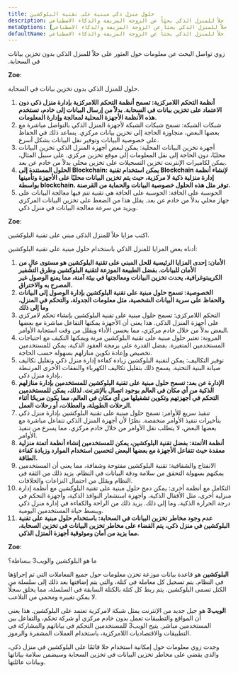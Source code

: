 ```yaml
---
title: حلول منزل ذكي مبنية على تقنية البلوكشين
description: حلاً للمنزل الذكي بحثاً عن الزوجة المزيفة والذكاء الاصطناعي
metaOptions: [تعلم، حلاً للمنزل الذكي بحثاً عن الزوجة المزيفة والذكاء الاصطناعي]
defaultName: حلاً للمنزل الذكي بحثاً عن الزوجة المزيفة والذكاء الاصطناعي
---
```


<RoboAcademyText fWeight="600">
زوي تواصل البحث عن معلومات حول العثور على حلاً للمنزل الذكي بدون تخزين بيانات في السحابة.
</RoboAcademyText>

<RoboAcademyDialog>

**Zoe**:

حلول للمنزل الذكي بدون تخزين بيانات في السحابة.
</RoboAcademyDialog>

<RoboAcademyDialog>

<ChatGPT/>

1. **أنظمة التحكم اللامركزية: تسمح أنظمة التحكم اللامركزية بإدارة منزل ذكي دون الاعتماد على تخزين بيانات في السحابة. بدلاً من إرسال البيانات إلى خادم، تستخدم هذه الأنظمة الأجهزة المحلية لمعالجة وإدارة المعلومات.**
2. شبكات الشبكة: تسمح شبكات الشبكة لأجهزة المنزل الذكي بالتواصل مباشرة مع بعضها البعض، متجاوزة الحاجة إلى تخزين بيانات مركزي. يساعد ذلك في الحفاظ على خصوصية البيانات وتوفير نقل البيانات بشكل أسرع.
3. أجهزة تخزين البيانات المحلية: يمكن لبعض أجهزة المنزل الذكي تخزين البيانات محليًا، دون الحاجة إلى نقل المعلومات إلى موقع تخزين مركزي. على سبيل المثال، يمكن لكاميرات الإنترنت تخزين التسجيلات على تخزين محلي بدلاً من خادم عن بعد.
4.  **الحلول المستندة إلى Blockchain: يمكن استخدام تقنية Blockchain لإنشاء أنظمة إدارة منزلية ذكية لا مركزية، حيث يتم تخزين البيانات محليًا على الأجهزة وتأمينها بواسطة blockchain. توفر مثل هذه الحلول خصوصية البيانات والحماية من القرصنة.**
5. الحوسبة على الحافة: الحوسبة على الحافة هي تقنية تتم فيها معالجة البيانات على جهاز محلي بدلاً من خادم عن بعد. يقلل هذا من الضغط على تخزين البيانات المركزي ويزيد من سرعة معالجة البيانات في منزل ذكي.

</RoboAcademyDialog>

<RoboAcademyDialog>

**Zoe**:

اكتب مزايا حلاً للمنزل الذكي مبني على تقنية البلوكشين.

</RoboAcademyDialog>

<RoboAcademyDialog>

<ChatGPT/>

أدناه بعض المزايا للمنزل الذكي باستخدام حلول مبنية على تقنية البلوكشين:

1. **الأمان: إحدى المزايا الرئيسية للحل المبني على تقنية البلوكشين هو مستوى عالٍ من الأمان للبيانات. بفضل الطبيعة الموزعة لتقنية البلوكشين وطرق التشفير الكريبتوغرافية، يحدث تخزين البيانات ومعالجتها في بيئة آمنة، مما يمنع الوصول غير المصرح به والاختراق.**
2. **الخصوصية: تسمح حلول مبنية على تقنية البلوكشين بإدارة الوصول إلى البيانات والحفاظ على سرية البيانات الشخصية، مثل معلومات الجدولة، والتحكم في المنزل، وما إلى ذلك**
3. التحكم اللامركزي: تسمح حلول مبنية على تقنية البلوكشين بإنشاء تحكم لامركزي على أجهزة المنزل الذكي. هذا يعني أن الأجهزة يمكنها التفاعل مباشرة مع بعضها البعض بدلاً من خلال خادم مركزي، مما يحسن الأداء ويقلل من وقت استجابة الأوامر.
4. المرونة: تعتبر حلول مبنية على تقنية البلوكشين مرنة ويمكنها التكيف مع احتياجات المستخدمين المتغيرة. بفضل القدرة على برمجة العقود الذكية، يمكن للمستخدمين تخصيص وإعادة تكوين منازلهم بسهولة حسب الحاجة.
5. توفير التكاليف: يمكن لتقنية البلوكشين زيادة كفاءة إدارة منزل ذكي وتقليل تكاليف صيانة البنية التحتية. يسمح ذلك بتقليل تكاليف الكهرباء والنفقات الأخرى المرتبطة بإدارة منزل ذكي.
6. **الإدارة عن بعد: تسمح حلول مبنية على تقنية البلوكشين للمستخدمين بإدارة منازلهم الذكية من أي مكان في العالم بوجود اتصال بالإنترنت. لذلك، يمكن للمستخدمين التحكم في أجهزتهم وتكوين تشغيلها من أي مكان في العالم، مما يكون مريحًا أثناء الرحلات الطويلة، والعطلات، أو رحلات العمل.**
7. تنفيذ سريع للأوامر: تسمح حلول مبنية على تقنية البلوكشين بإدارة منزل ذكي بتأخيرات تنفيذ الأوامر منخفضة. نظرًا لأن أجهزة المنزل الذكي تتفاعل مباشرة مع بعضها البعض، لا يتطلب نقل الأوامر من خلال خادم مركزي، مما يسرع من تنفيذ الأوامر.
8. **أنظمة الأتمتة: بفضل تقنية البلوكشين، يمكن للمستخدمين إنشاء أنظمة أتمتة منزلية معقدة حيث تتفاعل الأجهزة مع بعضها البعض لتحسين استخدام الموارد وزيادة كفاءة الطاقة.**
9. الانفتاح والشفافية: تقنية البلوكشين مفتوحة وشفافة، مما يعني أن المستخدمين يمكنهم بسهولة التحقق من سلامة ودقة البيانات في النظام. يزيد ذلك من الثقة في النظام ويقلل من احتمال النزاعات والخلافات.
10. التكامل مع أنظمة أخرى: يمكن دمج حلول مبنية على تقنية البلوكشين مع أنظمة إدارة منزلية أخرى، مثل الأقفال الذكية، وأجهزة استشعار النوافذ الذكية، وأجهزة التحكم في درجة الحرارة الذكية، وما إلى ذلك. يزيد ذلك من الراحة والكفاءة في إدارة منزل ذكي ويبسط حياة المستخدمين اليومية.
11. **عدم وجود مخاطر تخزين البيانات في السحابة: باستخدام حلول مبنية على تقنية البلوكشين في منزل ذكي، يتم القضاء على مخاطر تخزين البيانات في تخزين السحابة، مما يزيد من أمان وموثوقية أجهزة المنزل الذكي.**

</RoboAcademyDialog>

<RoboAcademyDialog>

**Zoe**:

ما هو البلوكشين والويب3 ببساطة؟

</RoboAcademyDialog>

<RoboAcademyDialog>

<ChatGPT/>

**البلوكشين** هو قاعدة بيانات موزعة تخزن معلومات حول جميع المعاملات التي تم إجراؤها في النظام. يتم تسجيل كل معاملة في كتلة، والتي يتم إضافتها بعد ذلك إلى سلسلة من الكتل تسمى البلوكشين. يتم ربط كل كتلة بالكتلة السابقة في السلسلة، مما يخلق سجلًا لا يمكن تغييره ومحمي من التلاعب.

**الويب3** هو جيل جديد من الإنترنت يمثل شبكة لامركزية تعتمد على البلوكشين. هذا يعني أن المواقع والتطبيقات تعمل بدون خادم مركزي أو شركة تحكم، والتفاعل بين المستخدمين مباشر. يتيح الويب3 للمستخدمين التحكم في بياناتهم والمشاركة في التطبيقات والاقتصاديات اللامركزية، باستخدام العملات المشفرة والرموز.

</RoboAcademyDialog>

<RoboAcademyText>
وجدت زوي معلومات حول إمكانية استخدام حلا قائمًا على البلوكشين في منزل ذكي، والذي يقضي على مخاطر تخزين البيانات في تخزين السحابة وسيضمن سلامة بياناتها وبيانات عائلتها.
</RoboAcademyText>